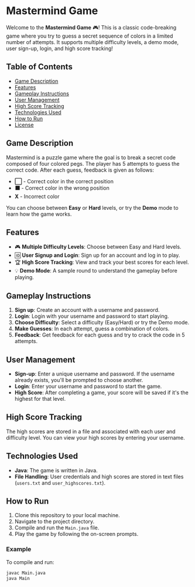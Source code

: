 # Mastermind Game

Welcome to the **Mastermind Game** 🎮! This is a classic code-breaking game where you try to guess a secret sequence of colors in a limited number of attempts. It supports multiple difficulty levels, a demo mode, user sign-up, login, and high score tracking!

## Table of Contents
- [Game Description](#game-description)
- [Features](#features)
- [Gameplay Instructions](#gameplay-instructions)
- [User Management](#user-management)
- [High Score Tracking](#high-score-tracking)
- [Technologies Used](#technologies-used)
- [How to Run](#how-to-run)
- [License](#license)

## Game Description

Mastermind is a puzzle game where the goal is to break a secret code composed of four colored pegs. The player has 5 attempts to guess the correct code. After each guess, feedback is given as follows:
- **⬜** - Correct color in the correct position
- **⬛** - Correct color in the wrong position
- **X** - Incorrect color

You can choose between **Easy** or **Hard** levels, or try the **Demo** mode to learn how the game works.

## Features

- 🎮 **Multiple Difficulty Levels**: Choose between Easy and Hard levels.
- 🆔 **User Signup and Login**: Sign up for an account and log in to play.
- 🏆 **High Score Tracking**: View and track your best scores for each level.
- 💡 **Demo Mode**: A sample round to understand the gameplay before playing.

## Gameplay Instructions

1. **Sign up**: Create an account with a username and password.
2. **Login**: Login with your username and password to start playing.
3. **Choose Difficulty**: Select a difficulty (Easy/Hard) or try the Demo mode.
4. **Make Guesses**: In each attempt, guess a combination of colors.
5. **Feedback**: Get feedback for each guess and try to crack the code in 5 attempts.

## User Management

- **Sign-up**: Enter a unique username and password. If the username already exists, you'll be prompted to choose another.
- **Login**: Enter your username and password to start the game.
- **High Score**: After completing a game, your score will be saved if it's the highest for that level.

## High Score Tracking

The high scores are stored in a file and associated with each user and difficulty level. You can view your high scores by entering your username.

## Technologies Used

- **Java**: The game is written in Java.
- **File Handling**: User credentials and high scores are stored in text files (`users.txt` and `user_highscores.txt`).

## How to Run

1. Clone this repository to your local machine.
2. Navigate to the project directory.
3. Compile and run the `Main.java` file.
4. Play the game by following the on-screen prompts.

### Example

To compile and run:

```bash
javac Main.java
java Main
